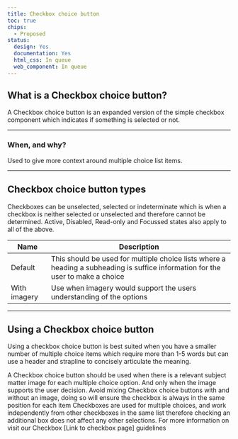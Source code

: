 ```yaml
---
title: Checkbox choice button
toc: true
chips:
  - Proposed
status:
  design: Yes
  documentation: Yes
  html_css: In queue
  web_component: In queue
---
```

## What is a Checkbox choice button?

A Checkbox choice button is an expanded version of the simple checkbox component which indicates if something is selected or not.

- - -

### When, and why?

Used to give more context around multiple choice list items.

- - -

## Checkbox choice button types

Checkboxes can be unselected, selected or indeterminate which is when a checkbox is neither selected or unselected and therefore cannot be determined. Active, Disabled, Read-only and Focussed states also apply to all of the above.

| **Name**     | **Description**                                                                                                                 |
| ------------ | ------------------------------------------------------------------------------------------------------------------------------- |
| Default      | This should be used for multiple choice lists where a heading a subheading is suffice information for the user to make a choice |
| With imagery | Use when imagery would support the users understanding of the options                                                           |

- - -

## Using a Checkbox choice button

Using a checkbox choice button is best suited when you have a smaller number of multiple choice items which require more than 1-5 words but can use a header and strapline to concisely articulate the meaning.

A Checkbox choice button should be used when there is a relevant subject matter image for each multiple choice option. And only when the image supports the user decision. Avoid mixing Checkbox choice buttons with and without an image, doing so will ensure the checkbox is always in the same position for each item Checkboxes are used for multiple choices, and work independently from other checkboxes in the same list therefore checking an additional box does not affect any other selections. For more information on visit our Checkbox \[Link to checkbox page] guidelines